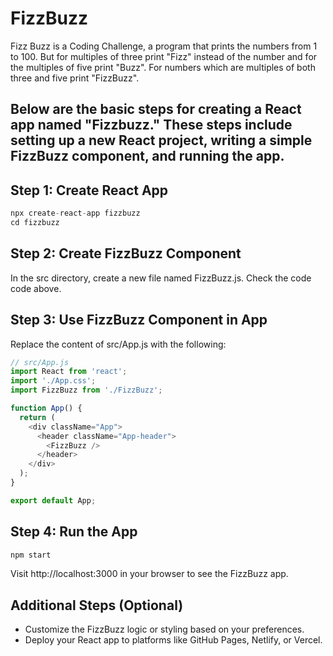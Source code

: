 # FizzBuzz

Fizz Buzz is a Coding Challenge, a program that prints the numbers from 1 to 100. But for multiples of three print "Fizz" instead of the number and for the multiples of five print "Buzz". For numbers which are multiples of both three and five print "FizzBuzz".

Below are the basic steps for creating a React app named "Fizzbuzz." These steps include setting up a new React project, writing a simple FizzBuzz component, and running the app.
---

## Step 1: Create React App
```js
npx create-react-app fizzbuzz
cd fizzbuzz
```

## Step 2: Create FizzBuzz Component
In the src directory, create a new file named FizzBuzz.js. Check the code code above.

## Step 3: Use FizzBuzz Component in App
Replace the content of src/App.js with the following:

```js
// src/App.js
import React from 'react';
import './App.css';
import FizzBuzz from './FizzBuzz';

function App() {
  return (
    <div className="App">
      <header className="App-header">
        <FizzBuzz />
      </header>
    </div>
  );
}

export default App;
```

## Step 4: Run the App
```js
npm start
```
Visit http://localhost:3000 in your browser to see the FizzBuzz app.

## Additional Steps (Optional)
+ Customize the FizzBuzz logic or styling based on your preferences.
+ Deploy your React app to platforms like GitHub Pages, Netlify, or Vercel.

